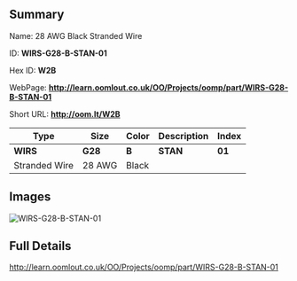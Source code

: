 

## Summary
 
Name: 28 AWG Black Stranded Wire

ID: __WIRS-G28-B-STAN-01__

Hex ID: __W2B__

WebPage: __http://learn.oomlout.co.uk/OO/Projects/oomp/part/WIRS-G28-B-STAN-01__

Short URL: __http://oom.lt/W2B__


| Type   | Size   | Color   | Description   | Index   |    
| ----- | ------   | ------   | -----   | ----   |    
| __WIRS__   					| __G28__   					| __B__    						| __STAN__    					| __01__ |    
| Stranded Wire		| 28 AWG	| Black		| 	| 	|

## Images
![WIRS-G28-B-STAN-01](http://oomlout.com/oomp-gen/parts/WIRS-G28-B-STAN-01/WIRS-G28-B-STAN-01_420.jpg)

## Full Details

 http://learn.oomlout.co.uk/OO/Projects/oomp/part/WIRS-G28-B-STAN-01

